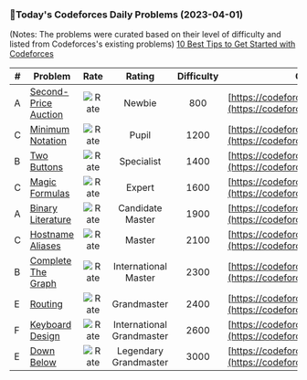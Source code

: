 ### 🌟Today's Codeforces Daily Problems (2023-04-01)
(Notes: The problems were curated based on their level of difficulty and listed from Codeforces's existing problems)
[10 Best Tips to Get Started with Codeforces](https://github.com/ika9810/Codeforces-Daily-Problems/blob/main/10%20Best%20Tips%20to%20Get%20Started%20with%20Codeforces.md)

| # | Problem | Rate| Rating | Difficulty | Contest |
|---| ----- | :--------: | :----------: | :----------: | ---------- |
|A|[Second-Price Auction](https://codeforces.com/contest/386/problem/A)|![Rate](https://img.shields.io/badge/Newbie-800-lightgrey)|Newbie|800|[https://codeforces.com/contest/386](https://codeforces.com/contest/386)|
|C|[Minimum Notation](https://codeforces.com/contest/1730/problem/C)|![Rate](https://img.shields.io/badge/Pupil-1200-brightgreen)|Pupil|1200|[https://codeforces.com/contest/1730](https://codeforces.com/contest/1730)|
|B|[Two Buttons](https://codeforces.com/contest/520/problem/B)|![Rate](https://img.shields.io/badge/Specialist-1400-9cf)|Specialist|1400|[https://codeforces.com/contest/520](https://codeforces.com/contest/520)|
|C|[Magic Formulas](https://codeforces.com/contest/424/problem/C)|![Rate](https://img.shields.io/badge/Expert-1600-blue)|Expert|1600|[https://codeforces.com/contest/424](https://codeforces.com/contest/424)|
|A|[Binary Literature](https://codeforces.com/contest/1508/problem/A)|![Rate](https://img.shields.io/badge/Candidate%20Master-1900-blueviolet)|Candidate Master|1900|[https://codeforces.com/contest/1508](https://codeforces.com/contest/1508)|
|C|[Hostname Aliases](https://codeforces.com/contest/644/problem/C)|![Rate](https://img.shields.io/badge/Master-2100-orange)|Master|2100|[https://codeforces.com/contest/644](https://codeforces.com/contest/644)|
|B|[Complete The Graph](https://codeforces.com/contest/715/problem/B)|![Rate](https://img.shields.io/badge/International%20Master-2300-orange)|International Master|2300|[https://codeforces.com/contest/715](https://codeforces.com/contest/715)|
|E|[Routing](https://codeforces.com/contest/1804/problem/E)|![Rate](https://img.shields.io/badge/Grandmaster-2400-red)|Grandmaster|2400|[https://codeforces.com/contest/1804](https://codeforces.com/contest/1804)|
|F|[Keyboard Design](https://codeforces.com/contest/1739/problem/F)|![Rate](https://img.shields.io/badge/International%20Grandmaster-2600-red)|International Grandmaster|2600|[https://codeforces.com/contest/1739](https://codeforces.com/contest/1739)|
|E|[Down Below](https://codeforces.com/contest/1558/problem/E)|![Rate](https://img.shields.io/badge/Legendary%20Grandmaster-3000-red)|Legendary Grandmaster|3000|[https://codeforces.com/contest/1558](https://codeforces.com/contest/1558)|
